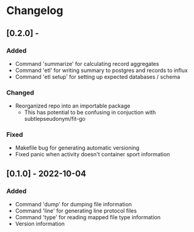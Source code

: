 # Changelog

## [0.2.0] -
### Added
- Command 'summarize' for calculating record aggregates
- Command 'etl' for writing summary to postgres and records to influx
- Command 'etl setup' for setting up expected databases / schema

### Changed
- Reorganized repo into an importable package
	- This has potential to be confusing in conjuction with subtlepseudonym/fit-go

### Fixed
- Makefile bug for generating automatic versioning
- Fixed panic when activity doesn't container sport information

## [0.1.0] - 2022-10-04
### Added
- Command 'dump' for dumping file information
- Command 'line' for generating line protocol files
- Command 'type' for reading mapped file type information
- Version information

